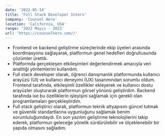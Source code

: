 ```yaml
---
date: '2022-05-14'
title: 'Full Stack Developer Intern'
company: 'Counsel Hero'
location: 'California, USA'
range: '2022 Mayıs - 2023'
url: 'https://counselhero.com//'
---
```


- Frontend ve backend geliştirme süreçlerinde ekip üyeleri arasında koordinasyonu sağlayarak, platformun genel hedefleri doğrultusunda çözümler ürettik.
- Platformda gerçekleşen etkileşimleri değerlendirmek amacıyla veri analitiği yöntemlerini kullandım.
- Full stack developer olarak, öğrenci danışmanlık platformunda kullanıcı arayüzü (UI) ve kullanıcı deneyimi (UX) tasarımından sorumlu oldum. Frontend tarafında, etkileşimli özellikler ekleyerek ve kullanıcı dostu arayüzler oluşturarak platformun görsel yönünü geliştirdim. Backend tarafında ise bu özelliklerin işleyişini sağlamak için gerekli olan programlamaları gerçekleştirdim.
- Full stack geliştirici olarak, platformun teknik altyapısını güncel tutmak ve güvenlik standartlarına uygunluğunu sağlamak benim sorumluluğumdaydı. En son yazılım geliştirme teknolojilerini takip ederek, platformun geleceğe yönelik sürdürülebilir ve ölçeklenebilir bir yapıda olmasını sağladım.
